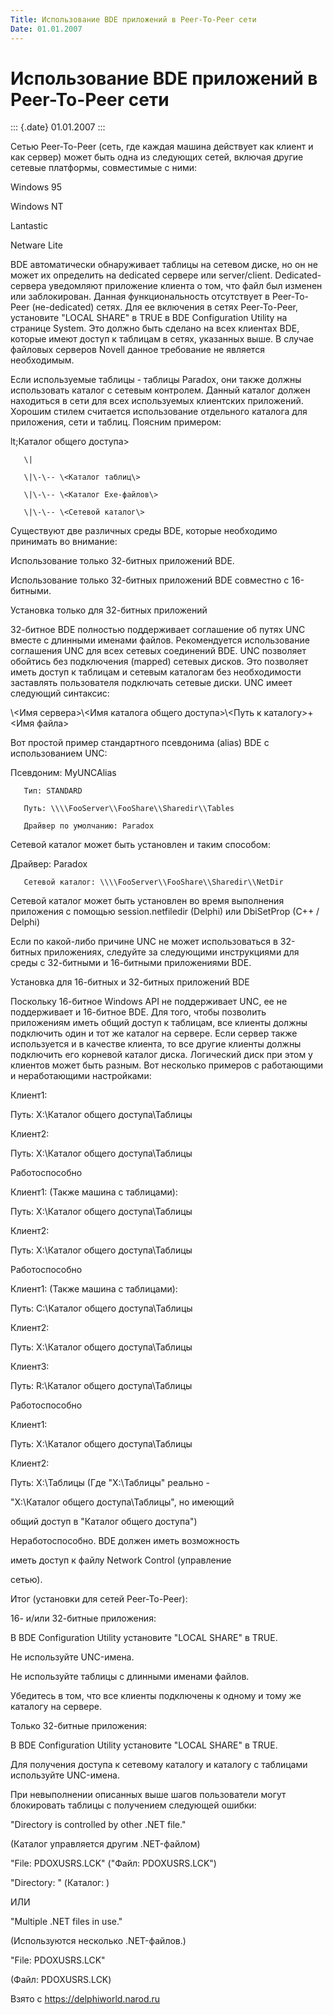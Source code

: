 ```yaml
---
Title: Использование BDE приложений в Peer-To-Peer сети
Date: 01.01.2007
---
```



Использование BDE приложений в Peer-To-Peer сети
================================================

::: {.date}
01.01.2007
:::

Сетью Peer-To-Peer (сеть, где каждая машина действует как клиент и как
сервер) может быть одна из следующих сетей, включая другие сетевые
платформы, совместимые с ними:

Windows 95

Windows NT

Lantastic

Netware Lite

BDE автоматически обнаруживает таблицы на сетевом диске, но он не может
их определить на dedicated сервере или server/client. Dedicated-сервера
уведомляют приложение клиента о том, что файл был изменен или
заблокирован. Данная функциональность отсутствует в Peer-To-Peer
(не-dedicated) сетях. Для ее включения в сетях Peer-To-Peer, установите
"LOCAL SHARE" в TRUE в BDE Configuration Utility на странице System.
Это должно быть сделано на всех клиентах BDE, которые имеют доступ к
таблицам в сетях, указанных выше. В случае файловых серверов Novell
данное требование не является необходимым.

Если используемые таблицы - таблицы Paradox, они также должны
использовать каталог с сетевым контролем. Данный каталог должен
находиться в сети для всех используемых клиентских приложений. Хорошим
стилем считается использование отдельного каталога для приложения, сети
и таблиц. Поясним примером:

lt;Каталог общего доступа\>

       \| 

       \|\-\-- \<Каталог таблиц\>

       \|\-\-- \<Каталог Exe-файлов\>

       \|\-\-- \<Сетевой каталог\>

Существуют две различных среды BDE, которые необходимо принимать во
внимание:

Использование только 32-битных приложений BDE.

Использование только 32-битных приложений BDE совместно с 16-битными.

Установка только для 32-битных приложений

32-битное BDE полностью поддерживает соглашение об путях UNC вместе с
длинными именами файлов. Рекомендуется использование соглашения UNC для
всех сетевых соединений BDE. UNC позволяет обойтись без подключения
(mapped) сетевых дисков. Это позволяет иметь доступ к таблицам и сетевым
каталогам без необходимости заставлять пользователя подключать сетевые
диски. UNC имеет следующий синтаксис:

\\\<Имя сервера\>\\\<Имя каталога общего доступа\>\\\<Путь к
каталогу\>+\<Имя файла\>

Вот простой пример стандартного псевдонима (alias) BDE с использованием
UNC:

Псевдоним: MyUNCAlias 

       Тип: STANDARD 

       Путь: \\\\FooServer\\FooShare\\Sharedir\\Tables 

       Драйвер по умолчанию: Paradox

Сетевой каталог может быть установлен и таким способом:

Драйвер: Paradox 

       Сетевой каталог: \\\\FooServer\\FooShare\\Sharedir\\NetDir

Сетевой каталог может быть установлен во время выполнения приложения с
помощью session.netfiledir (Delphi) или DbiSetProp (C++ / Delphi)

Если по какой-либо причине UNC не может использоваться в 32-битных
приложениях, следуйте за следующими инструкциями для среды с 32-битными
и 16-битными приложениями BDE.

Установка для 16-битных и 32-битных приложений BDE

Поскольку 16-битное Windows API не поддерживает UNC, ее не поддерживает
и 16-битное BDE. Для того, чтобы позволить приложениям иметь общий
доступ к таблицам, все клиенты должны подключить один и тот же каталог
на сервере. Если сервер также используется и в качестве клиента, то все
другие клиенты должны подключить его корневой каталог диска. Логический
диск при этом у клиентов может быть разным. Вот несколько примеров с
работающими и неработающими настройками:

Клиент1:  

   Путь: X:\\Каталог общего доступа\\Таблицы

Клиент2:  

   Путь: X:\\Каталог общего доступа\\Таблицы

Работоспособно

Клиент1: (Также машина с таблицами): 

   Путь: X:\\Каталог общего доступа\\Таблицы

Клиент2: 

   Путь: X:\\Каталог общего доступа\\Таблицы

Работоспособно

Клиент1: (Также машина с таблицами):

   Путь: C:\\Каталог общего доступа\\Таблицы

Клиент2: 

   Путь: X:\\Каталог общего доступа\\Таблицы

Клиент3: 

   Путь: R:\\Каталог общего доступа\\Таблицы

Работоспособно

Клиент1:  

   Путь: X:\\Каталог общего доступа\\Таблицы

Клиент2:  

   Путь: X:\\Таблицы (Где "X:\\Таблицы" реально -

"X:\\Каталог общего доступа\\Таблицы", но имеющий

общий доступ в "Каталог общего доступа")

Неработоспособно. BDE должен иметь возможность

иметь доступ к файлу Network Control (управление

сетью).

Итог (установки для сетей Peer-To-Peer):

16- и/или 32-битные приложения:

В BDE Configuration Utility установите "LOCAL SHARE" в TRUE.

Не используйте UNC-имена.

Не используйте таблицы с длинными именами файлов.

Убедитесь в том, что все клиенты подключены к одному и тому же каталогу
на сервере.

Только 32-битные приложения:

В BDE Configuration Utility установите "LOCAL SHARE" в TRUE.

Для получения доступа к сетевому каталогу и каталогу с таблицами
используйте UNC-имена.

При невыполнении описанных выше шагов пользователи могут блокировать
таблицы с получением следующей ошибки:

"Directory is controlled by other .NET file."

(Каталог управляется другим .NET-файлом)

"File:  PDOXUSRS.LCK" ("Файл:  PDOXUSRS.LCK")

"Directory: " (Каталог: )

ИЛИ

"Multiple .NET files in use."

(Используются несколько .NET-файлов.)

"File:  PDOXUSRS.LCK"

(Файл:  PDOXUSRS.LCK)

Взято с <https://delphiworld.narod.ru>
